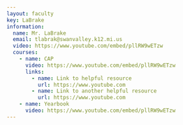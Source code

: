 ```yaml
---
layout: faculty
key: LaBrake
information:
  name: Mr. LaBrake
  email: tlabrak@swanvalley.k12.mi.us
  video: https://www.youtube.com/embed/pllRW9wETzw
  courses:
    - name: CAP
      video: https://www.youtube.com/embed/pllRW9wETzw
      links:
        - name: Link to helpful resource
          url: https://www.youtube.com
        - name: Link to another helpful resource
          url: https://www.youtube.com
    - name: Yearbook
      video: https://www.youtube.com/embed/pllRW9wETzw
---
```

